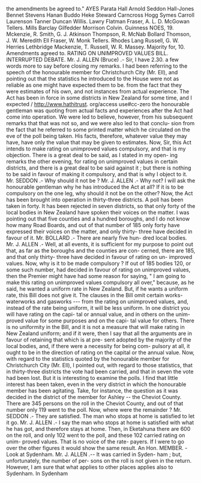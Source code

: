 the amendments be agreed to." AYES Parata Hall Arnold Seddon Hall-Jones Bennet Stevens Hanan Buddo Heke Steward Carncross Hogg Symes Carroll Laurenson Tanner Duncan Willis. Lawry Flatman Fraser, A. L. D. McGowan Tellers. Mills Barclay Gilfedder Morrison Colvin. Guinness NOES, 19. Mckenzie, R. Smith, G. J. Atkinson Thompson, R. McNab Bollard Thomson, J. W. Meredith Ell Fraser, W. Monk Tellers. Rhodes Lang Russell, G. W. Herries Lethbridge Mackenzie, T. Russell, W. R. Massey. Majority for, 10. Amendments agreed to. RATING ON UNIMPROVED VALUES BILL. INTERRUPTED DEBATE. Mr. J. ALLEN (Bruce) .- Sir, I have 2.30. a few words more to say before closing my remarks. I had been referring to the speech of the honourable member for Christchurch City (Mr. Ell), and pointing out that the statistics he introduced to the House were not as reliable as one might have expected them to be. from the fact that they were estimates of his own, and not instances from actual experience. The Act has been in force in some districts in New Zealand for some time, and I expected / http://www.hathitrust. org/access use#cc-zero the honourable gentleman was quoting from actual facts and experiences after the Act had come into operation. We were led to believe, however, from his subsequent remarks that that was not so, and we were also led to that conclu- sion from the fact that he referred to some printed matter which he circulated on the eve of the poll being taken. His facts, therefore, whatever value they may have, have only the value that may be given to estimates. Now, Sir, this Act intends to make rating on unimproved values compulsory, and that is my objection. There is a great deal to be said, as I stated in my open- ing remarks the other evening, for rating on unimproved values in certain districts, and there is a great deal to be said against it ; but there is nothing to be said in favour of making it compulsory, and that is why I object to it. Mr. SEDDON .- Why should it not be ? Mr. J. ALLEN .- Why not? I will ask the honourable gentleman why he has introduced the Act at all? If it is to be compulsory on the one leg, why should it not be on the other? Now, the Act has been brought into operation in thirty-three districts. A poll has been taken in forty. It has been rejected in seven districts, so that only forty of the local bodies in New Zealand have spoken their voices on the matter. I was pointing out that five counties and a hundred boroughs, and I do not know how many Road Boards, and out of that number of 185 only forty have expressed their voices on the matter, and only thirty- three have decided in favour of it. Mr. BOLLARD .- There are nearly five hun- dred local bodies. Mr. J. ALLEN .- Well, at all events, it is sufficient for my purpose to point out that, as far as the boroughs and the counties are con- cerned, there are 185, and that only thirty- three have decided in favour of rating on un- improved values. Now, why is it to be made compulsory ? If out of 185 bodies 120, or some such number, had decided in favour of rating on unimproved values, then the Premier might have had some reason for saying, " I am going to make this rating on unimproved values compulsory all over," because, as he said, he wanted a uniform rate in New Zealand. But, if he wants a uniform rate, this Bill does not give it. The clauses in the Bill omit certain works- waterworks and gasworks --- from the rating on unimproved values, and, instead of the rate being uniform, it will be less uniform. In one district you will have rating on the capi- tal or annual value, and in others on the unim- proved value for some purposes and on the capi- tal value for others. There is no uniformity in the Bill, and it is not a measure that will make rating in New Zealand uniform; and if it were, then I say that all the arguments are in favour of retaining that which is at pre- sent adopted by the majority of the local bodies, and, if there were a necessity for being com- pulsory at all, it ought to be in the direction of rating on the capital or the annual value. Now, with regard to the statistics quoted by the honourable member for Christchurch City (Mr. Ell), I pointed out, with regard to those statistics, that in thirty-three districts the vote had been carried, and that in seven the vote had been lost. But it is interesting to examine the polls. I find that little interest has been taken, even in the very district in which the honourable member has been agitating. Take, for instance, the question as it was decided in the district of the member for Ashley -- the Cheviot County. There are 345 persons on the roll in the Cheviot County, and out of that number only 119 went to the poll. Now, where were the remainder ? Mr. SEDDON .- They are satisfied. The man who stops at home is satisfied to let it go. Mr. J. ALLEN .- I say the man who stops at home is satisfied with what he has got, and therefore stays at home. Then, in Eketahuna there are 600 on the roll, and only 102 went to the poll, and these 102 carried rating on unim- proved values. That is no voice of the rate- payers. If I were to go over the other figures it would show the same result. An Hon. MEMBER. - Look at Sydenham. Mr. J. ALLEN .-- It was carried in Syden- ham ; but, unfortunately, the number of per- sons on the roll is not given in the return. However, I am sure that what applies to other places applies also to Sydenham. In Sydenham 